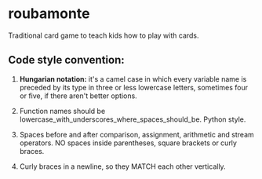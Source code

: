 # roubamonte
Traditional card game to teach kids how to play with cards.

Code style convention:
---------------------

1) **Hungarian notation:** it's a camel case in which every variable name is preceded by its type in three or less lowercase letters, sometimes four or five, if there aren't better options.

2) Function names should be lowercase_with_underscores_where_spaces_should_be. Python style.

3) Spaces before and after comparison, assignment, arithmetic and stream operators. NO spaces inside parentheses, square brackets or curly braces.

4) Curly braces in a newline, so they MATCH each other vertically.


